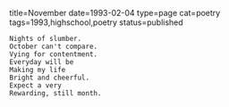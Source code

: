 title=November
date=1993-02-04
type=page
cat=poetry
tags=1993,highschool,poetry
status=published
~~~~~~
Nights of slumber.
October can't compare.
Vying for contentment.
Everyday will be
Making my life
Bright and cheerful.
Expect a very
Rewarding, still month.
